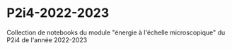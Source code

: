 # P2i4-2022-2023
Collection de notebooks du module "énergie à l'échelle microscopique" du P2i4 de l'année 2022-2023
